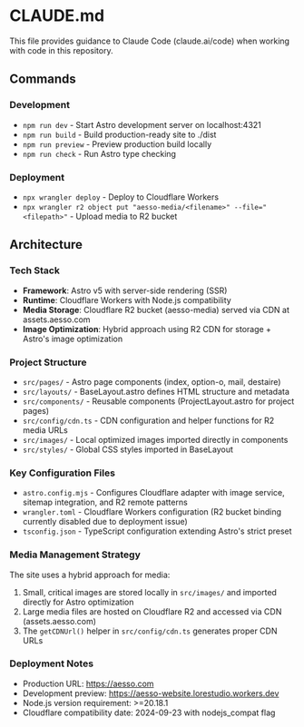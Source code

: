 # CLAUDE.md

This file provides guidance to Claude Code (claude.ai/code) when working with code in this repository.

## Commands

### Development
- `npm run dev` - Start Astro development server on localhost:4321
- `npm run build` - Build production-ready site to ./dist
- `npm run preview` - Preview production build locally
- `npm run check` - Run Astro type checking

### Deployment
- `npx wrangler deploy` - Deploy to Cloudflare Workers
- `npx wrangler r2 object put "aesso-media/<filename>" --file="<filepath>"` - Upload media to R2 bucket

## Architecture

### Tech Stack
- **Framework**: Astro v5 with server-side rendering (SSR)
- **Runtime**: Cloudflare Workers with Node.js compatibility
- **Media Storage**: Cloudflare R2 bucket (aesso-media) served via CDN at assets.aesso.com
- **Image Optimization**: Hybrid approach using R2 CDN for storage + Astro's image optimization

### Project Structure
- `src/pages/` - Astro page components (index, option-o, mail, destaire)
- `src/layouts/` - BaseLayout.astro defines HTML structure and metadata
- `src/components/` - Reusable components (ProjectLayout.astro for project pages)
- `src/config/cdn.ts` - CDN configuration and helper functions for R2 media URLs
- `src/images/` - Local optimized images imported directly in components
- `src/styles/` - Global CSS styles imported in BaseLayout

### Key Configuration Files
- `astro.config.mjs` - Configures Cloudflare adapter with image service, sitemap integration, and R2 remote patterns
- `wrangler.toml` - Cloudflare Workers configuration (R2 bucket binding currently disabled due to deployment issue)
- `tsconfig.json` - TypeScript configuration extending Astro's strict preset

### Media Management Strategy
The site uses a hybrid approach for media:
1. Small, critical images are stored locally in `src/images/` and imported directly for Astro optimization
2. Large media files are hosted on Cloudflare R2 and accessed via CDN (assets.aesso.com)
3. The `getCDNUrl()` helper in `src/config/cdn.ts` generates proper CDN URLs

### Deployment Notes
- Production URL: https://aesso.com
- Development preview: https://aesso-website.lorestudio.workers.dev
- Node.js version requirement: >=20.18.1
- Cloudflare compatibility date: 2024-09-23 with nodejs_compat flag